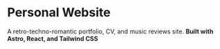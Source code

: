 # Personal Website

A retro-techno-romantic portfolio, CV, and music reviews site.
**Built with Astro, React, and Tailwind CSS**